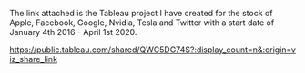 The link attached is the Tableau project I have created for the stock of Apple, Facebook, Google, Nvidia, Tesla and Twitter with a start date of January 4th 2016 - April 1st 2020.

https://public.tableau.com/shared/QWC5DG74S?:display_count=n&:origin=viz_share_link
